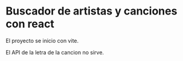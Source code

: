 # Buscador de artistas y canciones con react

El proyecto se inicio con vite.

El API de la letra de la cancion no sirve.